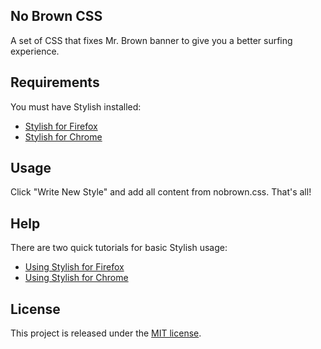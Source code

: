 ## No Brown CSS

A set of CSS that fixes Mr. Brown banner to give you a better surfing
experience.

## Requirements

You must have Stylish installed:

* [Stylish for Firefox][stylish_fx]
* [Stylish for Chrome][stylish_cr]

## Usage

Click "Write New Style" and add all content from nobrown.css.
That's all!

## Help

There are two quick tutorials for basic Stylish usage:

* [Using Stylish for Firefox][use_stylish_fx]
* [Using Stylish for Chrome][use_stylish_cr]

## License

This project is released under the [MIT license](LICENSE).

[stylish_fx]: https://addons.mozilla.org/zh-tw/firefox/addon/stylish/
[stylish_cr]: https://chrome.google.com/webstore/detail/stylish/fjnbnpbmkenffdnngjfgmeleoegfcffe
[use_stylish_fx]: http://userstyles.org/help/stylish_firefox
[use_stylish_cr]: http://userstyles.org/help/stylish_chrome